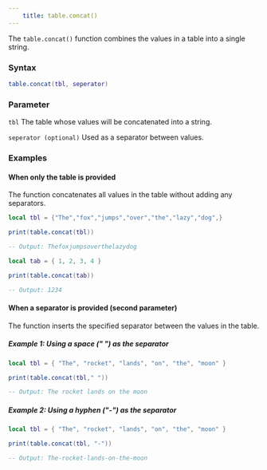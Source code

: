 ```yaml
---
    title: table.concat()
---
```


The `table.concat()` function combines the values in a table into a single string.

### Syntax

```lua
table.concat(tbl, seperator)
```

### Parameter

`tbl`
The table whose values will be concatenated into a string.

`seperator (optional)`
Used as a separator between values.

### Examples

#### When only the table is provided
The function concatenates all values in the table without adding any separators.

```Lua
local tbl = {"The","fox","jumps","over","the","lazy","dog",}

print(table.concat(tbl)) 

-- Output: Thefoxjumpsoverthelazydog
```

```Lua
local tab = { 1, 2, 3, 4 }

print(table.concat(tab)) 

-- Output: 1234
```

#### When a separator is provided (second parameter)
The function inserts the specified separator between the values in the table.

##### Example 1: Using a space (" ") as the separator

```lua
local tbl = { "The", "rocket", "lands", "on", "the", "moon" }

print(table.concat(tbl," ")) 

-- Output: The rocket lands on the moon
```

##### Example 2: Using a hyphen ("-") as the separator

```lua
local tbl = { "The", "rocket", "lands", "on", "the", "moon" }

print(table.concat(tbl, "-")) 

-- Output: The-rocket-lands-on-the-moon
```
